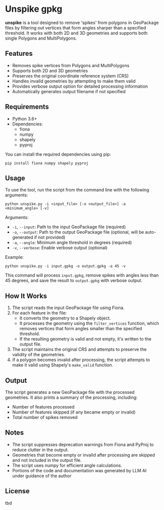 # Unspike gpkg

**unspike** is a tool designed to remove 'spikes' from polygons in GeoPackage files by filtering out vertices that form angles sharper than a specified threshold. It works with both 2D and 3D geometries and supports both single Polygons and MultiPolygons.

## Features

- Removes spike vertices from Polygons and MultiPolygons
- Supports both 2D and 3D geometries
- Preserves the original coordinate reference system (CRS)
- Handles invalid geometries by attempting to make them valid
- Provides verbose output option for detailed processing information
- Automatically generates output filename if not specified

## Requirements

- Python 3.6+
- Dependencies:
  - fiona
  - numpy
  - shapely
  - pyproj

You can install the required dependencies using pip:

```
pip install fiona numpy shapely pyproj
```

## Usage

To use the tool, run the script from the command line with the following arguments:

```
python unspike.py -i <input_file> [-o <output_file>] -a <minimum_angle> [-v]
```

Arguments:
- `-i`, `--input`: Path to the input GeoPackage file (required)
- `-o`, `--output`: Path to the output GeoPackage file (optional, will be auto-generated if not provided)
- `-a`, `--angle`: Minimum angle threshold in degrees (required)
- `-v`, `--verbose`: Enable verbose output (optional)

Example:
```
python unspike.py -i input.gpkg -o output.gpkg -a 45 -v
```

This command will process `input.gpkg`, remove spikes with angles less than 45 degrees, and save the result to `output.gpkg` with verbose output.

## How It Works

1. The script reads the input GeoPackage file using Fiona.
2. For each feature in the file:
   - It converts the geometry to a Shapely object.
   - It processes the geometry using the `filter_vertices` function, which removes vertices that form angles smaller than the specified threshold.
   - If the resulting geometry is valid and not empty, it's written to the output file.
3. The script maintains the original CRS and attempts to preserve the validity of the geometries.
4. If a polygon becomes invalid after processing, the script attempts to make it valid using Shapely's `make_valid` function.

## Output

The script generates a new GeoPackage file with the processed geometries. It also prints a summary of the processing, including:
- Number of features processed
- Number of features skipped (if any became empty or invalid)
- Total number of spikes removed

## Notes

- The script suppresses deprecation warnings from Fiona and PyProj to reduce clutter in the output.
- Geometries that become empty or invalid after processing are skipped and not included in the output file.
- The script uses numpy for efficient angle calculations.
- Portions of the code and documentation was generated by LLM AI under guidance of the author

## License

tbd
